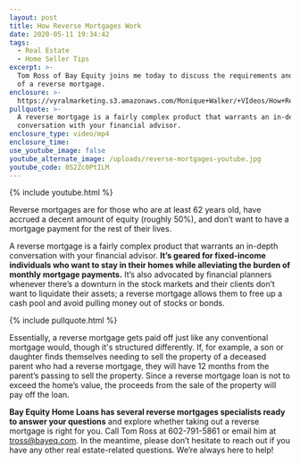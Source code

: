 ```yaml
---
layout: post
title: How Reverse Mortgages Work
date: 2020-05-11 19:34:42
tags:
  - Real Estate
  - Home Seller Tips
excerpt: >-
  Tom Ross of Bay Equity joins me today to discuss the requirements and benefits
  of a reverse mortgage.
enclosure: >-
  https://vyralmarketing.s3.amazonaws.com/Monique+Walker/+VIdeos/How+Reverse+Mortgages+Work.mp4
pullquote: >-
  A reverse mortgage is a fairly complex product that warrants an in-depth
  conversation with your financial advisor.
enclosure_type: video/mp4
enclosure_time:
use_youtube_image: false
youtube_alternate_image: /uploads/reverse-mortgages-youtube.jpg
youtube_code: 0S2Zc0PtILM
---
```


{% include youtube.html %}

Reverse mortgages are for those who are at least 62 years old, have accrued a decent amount of equity (roughly 50%), and don’t want to have a mortgage payment for the rest of their lives.&nbsp;

A reverse mortgage is a fairly complex product that warrants an in-depth conversation with your financial advisor. **It’s geared for fixed-income individuals who want to stay in their homes while alleviating the burden of monthly mortgage payments.** It’s also advocated by financial planners whenever there’s a downturn in the stock markets and their clients don’t want to liquidate their assets; a reverse mortgage allows them to free up a cash pool and avoid pulling money out of stocks or bonds.&nbsp;

{% include pullquote.html %}

Essentially, a reverse mortgage gets paid off just like any conventional mortgage would, though it's structured differently. If, for example, a son or daughter finds themselves needing to sell the property of a deceased parent who had a reverse mortgage, they will have 12 months from the parent’s passing to sell the property. Since a reverse mortgage loan is not to exceed the home’s value, the proceeds from the sale of the property will pay off the loan.&nbsp;

**Bay Equity Home Loans has several reverse mortgages specialists ready to answer your questions** and explore whether taking out a reverse mortgage is right for you. Call Tom Ross at 602-791-5861 or email him at [tross@bayeq.com](mailto:tross@bayeq.com). In the meantime, please don’t hesitate to reach out if you have any other real estate-related questions. We’re always here to help\!